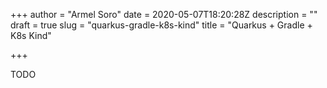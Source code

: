 +++
author = "Armel Soro"
date = 2020-05-07T18:20:28Z
description = ""
draft = true
slug = "quarkus-gradle-k8s-kind"
title = "Quarkus + Gradle + K8s Kind"

+++


TODO

